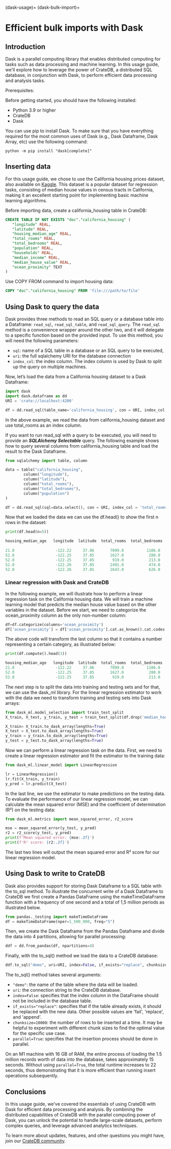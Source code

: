 (dask-usage)=
(dask-bulk-import)=
# Efficient bulk imports with Dask

## Introduction
Dask is a parallel computing library that enables distributed computing for tasks such as data processing and machine learning.
In this usage guide, we'll explore how to leverage the power of CrateDB, a distributed SQL database, in conjunction with Dask, to perform efficient data processing and analysis tasks.

Prerequisites:

Before getting started, you should have the following installed:

* Python 3.9 or higher
* CrateDB
* Dask

You can use pip to install Dask. To make sure that you have everything required for the most common uses of Dask (e.g., Dask Dataframe, Dask Array, etc) use the following command:

```
python -m pip install "dask[complete]"
```

## Inserting data

For this usage guide, we chose to use the California housing prices dataset, also available on [Kaggle](https://www.kaggle.com/datasets/camnugent/california-housing-prices?resource=download). This dataset is a popular dataset for regression tasks, consisting of median house values in census tracts in California, making it an excellent starting point for implementing basic machine learning algorithms.

Before importing data, create a california_housing table in CrateDB:

```sql
CREATE TABLE IF NOT EXISTS "doc"."california_housing" (
   "longitude" REAL,
   "latitude" REAL,
   "housing_median_age" REAL,
   "total_rooms" REAL,
   "total_bedrooms" REAL,
   "population" REAL,
   "households" REAL,
   "median_income" REAL,
   "median_house_value" REAL,
   "ocean_proximity" TEXT
)
```

Use COPY FROM command to import housing data:

```sql
COPY "doc"."california_housing" FROM 'file:///path/to/file'
```

## Using Dask to query the data

Dask provides three methods to read an SQL query or a database table into a Dataframe:
`read_sql`, `read_sql_table`, and `read_sql_query`.
The `read_sql` method is a convenience wrapper around the other two, and it will
delegate to a specific function based on the provided input. To use this method,
you will need the following parameters:

* `sql`: name of a SQL table in a database or an SQL query to be executed,
* `uri`: the full sqlalchemy URI for the database connection
* `index_col`: the index column. The index column is used by Dask to split up the query on multiple machines.

Now, let’s load the data from a California housing dataset to a Dask Dataframe:

```python
import dask
import dask.dataframe as dd
URI = 'crate://localhost:4200'

df = dd.read_sql(table_name='california_housing', con = URI, index_col = 'total_rooms') 
```

In the above example, we read the data from california_housing dataset and use total_rooms as an index column.

If you want to run read_sql with a query to be executed, you will need to provide an ***SQLAlchemy Selectable*** query. The following example shows how to query several columns from california_housing table and load the result to the Dask Dataframe.

```python
from sqlalchemy import table, column

data = table("california_housing",
        column("longitude"),
        column("latitude"),
        column("total_rooms"),
        column("total_bedrooms"),
        column("population")
)

df = dd.read_sql(sql=data.select(), con = URI, index_col = 'total_rooms')
```

Now that we loaded the data we can use the df.head() to show the first n rows in the dataset:

```python
print(df.head(n=5))
```

```python
housing_median_age   longitude  latitude  total_rooms  total_bedrooms  population  households  median_income  median_house_value ocean_proximity
                                                                                                                             
21.0                  -122.22     37.86       7099.0          1106.0      2401.0      1138.0         8.3014            358500.0        NEAR BAY
52.0                  -122.25     37.85       1627.0           280.0       565.0       259.0         3.8462            342200.0        NEAR BAY
52.0                  -122.25     37.85        919.0           213.0       413.0       193.0         4.0368            269700.0        NEAR BAY
52.0                  -122.26     37.85       2491.0           474.0      1098.0       468.0         3.0750            213500.0        NEAR BAY
52.0                  -122.26     37.85       2643.0           626.0      1212.0       620.0         1.9167            159200.0        NEAR BAY
```

### Linear regression with Dask and CrateDB

In the following example, we will illustrate how to perform a linear regression task on the California housing data. We will train a machine learning model that predicts the median house value based on the other variables in the dataset. Before we start, we need to categorize the ocean_proximity column as the only non-number column:

```python
df=df.categorize(columns='ocean_proximity')
df['ocean_proximity'] = df['ocean_proximity'].cat.as_known().cat.codes
```

The above code will transform the last column so that it contains a number representing a certain category, as illustrated below:
```python
print(df.compute().head(3))
```
```python
housing_median_age   longitude  latitude  total_rooms  total_bedrooms  population  households  median_income  median_house_value ocean_proximity                                                                                                                             
21.0                  -122.22     37.86       7099.0          1106.0      2401.0      1138.0         8.3014            358500.0                3
52.0                  -122.25     37.85       1627.0           280.0       565.0       259.0         3.8462            342200.0                3
52.0                  -122.25     37.85        919.0           213.0       413.0       193.0         4.0368            269700.0                3    
```

The next step is to split the data into training and testing sets and for that, we can use the dask_ml library. For the linear regression estimator to work with the data we need to transform training and testing sets into Dask arrays:

```python
from dask_ml.model_selection import train_test_split
X_train, X_test, y_train, y_test = train_test_split(df.drop('median_house_value', axis=1), df['median_house_value'], test_size=0.2, shuffle=True)

X_train= X_train.to_dask_array(lengths=True)
X_test = X_test.to_dask_array(lengths=True)
y_train = y_train.to_dask_array(lengths=True)
y_test = y_test.to_dask_array(lengths=True)
```

Now we can perform a linear regression task on the data. First, we need to create a linear regression estimator and fit the estimator to the training data:

```python
from dask_ml.linear_model import LinearRegression

lr = LinearRegression()
lr.fit(X_train, y_train)
y_pred = lr.predict(X_test)
```

In the last line, we use the estimator to make predictions on the testing data. To evaluate the performance of our linear regression model, we can calculate the mean squared error (MSE) and the coefficient of determination (R²) on the testing data:

```python
from dask_ml.metrics import mean_squared_error, r2_score

mse = mean_squared_error(y_test, y_pred)
r2 = r2_score(y_test, y_pred)
print(f'Mean squared error: {mse:.2f}')
print(f'R² score: {r2:.2f}')
```

The last two lines will output the mean squared error and R² score for our linear regression model.

## Using Dask to write to CrateDB

Dask also provides support for storing Dask Dataframe to a SQL table with the to_sql method. To illustrate the concurrent write of a Dask Dataframe to CrateDB we first create a Pandas DataFrame using the makeTimeDataFrame function with a frequency of one second and a total of 1,5 million periods as illustrated below.

```python
from pandas._testing import makeTimeDataFrame
df = makeTimeDataFrame(nper=1_500_000, freq="S")
```

Then, we create the Dask Dataframe from the Pandas Dataframe and divide the data into 4 partitions, allowing for parallel processing:

```python
ddf = dd.from_pandas(df, npartitions=4)
```

Finally, with the to_sql() method we load the data to a CrateDB database:

```python
ddf.to_sql("demo", uri=URI, index=False, if_exists="replace", chunksize=10000, parallel=True)
```

The to_sql() method takes several arguments:

* `"demo"`: the name of the table where the data will be loaded.
* `uri`: the connection string to the CrateDB database.
* `index=False`: specifies that the index column in the DataFrame should not be included in the database table.
* `if_exists="replace"`: specifies that if the table already exists, it should be replaced with the new data. Other possible values are 'fail', 'replace', and 'append'.
* `chunksize=10000`: the number of rows to be inserted at a time. It may be helpful to experiment with different chunk sizes to find the optimal value for the specific use case.
* `parallel=True`: specifies that the insertion process should be done in parallel.

On an M1 machine with 16 GB of RAM, the entire process of loading the 1.5 million records worth of data into the database, takes approximately 15 seconds. Without using `parallel=True`, the total runtime increases to 22 seconds, thus demonstrating that it is more efficient than running insert operations subsequently.

## Conclusions

In this usage guide, we've covered the essentials of using CrateDB with Dask for efficient data processing and analysis. By combining the distributed capabilities of CrateDB with the parallel computing power of Dask, you can unlock the potential to handle large-scale datasets, perform complex queries, and leverage advanced analytics techniques.

To learn more about updates, features, and other questions you might have, join our [CrateDB community](https://community.cratedb.com/).

